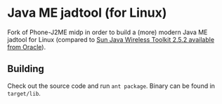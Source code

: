 
# Java ME jadtool (for Linux)

Fork of Phone-J2ME midp in order to build a (more) modern Java ME jadtool for Linux
(compared to [Sun Java Wireless Toolkit 2.5.2 available from Oracle](https://www.oracle.com/technetwork/java/embedded/javame/javame-sdk/downloads/java-me-sdk-3-0-1849684.html)).

## Building

Check out the source code and run `ant package`. Binary can be found in `target/lib`.
